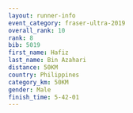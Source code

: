 ```yaml
---
layout: runner-info 
event_category: fraser-ultra-2019 
overall_rank: 10
rank: 8
bib: 5019
first_name: Hafiz
last_name: Bin Azahari
distance: 50KM
country: Philippines
category_km: 50KM
gender: Male
finish_time: 5-42-01
---
```

